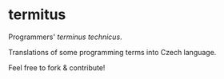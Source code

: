 # termitus

Programmers' *terminus technicus*.

Translations of some programming terms into Czech language.

Feel free to fork & contribute!
